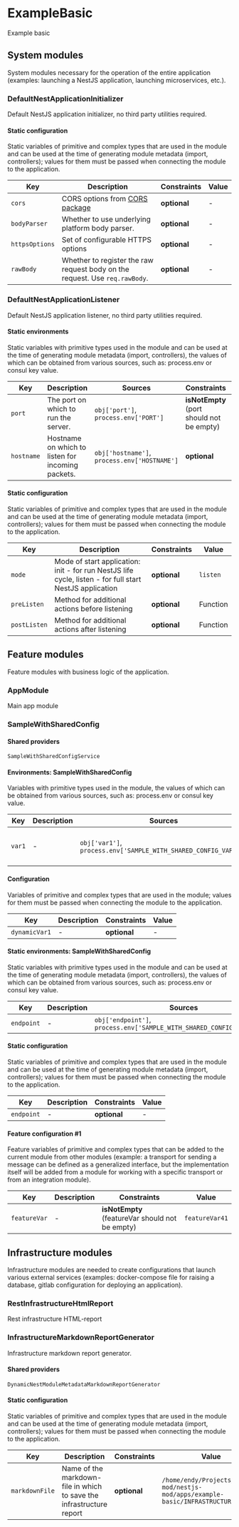 # ExampleBasic

Example basic
## System modules
System modules necessary for the operation of the entire application (examples: launching a NestJS application, launching microservices, etc.).

### DefaultNestApplicationInitializer
Default NestJS application initializer, no third party utilities required.

#### Static configuration
Static variables of primitive and complex types that are used in the module and can be used at the time of generating module metadata (import, controllers); values for them must be passed when connecting the module to the application.

| Key    | Description | Constraints | Value |
| ------ | ----------- | ----------- | ----- |
|`cors`|CORS options from [CORS package](https://github.com/expressjs/cors#configuration-options)|**optional**|-|
|`bodyParser`|Whether to use underlying platform body parser.|**optional**|-|
|`httpsOptions`|Set of configurable HTTPS options|**optional**|-|
|`rawBody`|Whether to register the raw request body on the request. Use `req.rawBody`.|**optional**|-|


### DefaultNestApplicationListener
Default NestJS application listener, no third party utilities required.

#### Static environments
Static variables with primitive types used in the module and can be used at the time of generating module metadata (import, controllers), the values of which can be obtained from various sources, such as: process.env or consul key value.

| Key    | Description | Sources | Constraints | Value |
| ------ | ----------- | ------ | ----------- | ----- |
|`port`|The port on which to run the server.|`obj['port']`, `process.env['PORT']`|**isNotEmpty** (port should not be empty)|```3000```|
|`hostname`|Hostname on which to listen for incoming packets.|`obj['hostname']`, `process.env['HOSTNAME']`|**optional**|-|

#### Static configuration
Static variables of primitive and complex types that are used in the module and can be used at the time of generating module metadata (import, controllers); values for them must be passed when connecting the module to the application.

| Key    | Description | Constraints | Value |
| ------ | ----------- | ----------- | ----- |
|`mode`|Mode of start application: init - for run NestJS life cycle, listen -  for full start NestJS application|**optional**|```listen```|
|`preListen`|Method for additional actions before listening|**optional**|Function|
|`postListen`|Method for additional actions after listening|**optional**|Function|

## Feature modules
Feature modules with business logic of the application.

### AppModule
Main app module

### SampleWithSharedConfig
#### Shared providers
`SampleWithSharedConfigService`

#### Environments: SampleWithSharedConfig
Variables with primitive types used in the module, the values of which can be obtained from various sources, such as: process.env or consul key value.

| Key    | Description | Sources | Constraints | Value |
| ------ | ----------- | ------ | ----------- | ----- |
|`var1`|-|`obj['var1']`, `process.env['SAMPLE_WITH_SHARED_CONFIG_VAR_1']`|**isNotEmpty** (var1 should not be empty)|```var1value```|

#### Configuration
Variables of primitive and complex types that are used in the module; values for them must be passed when connecting the module to the application.

| Key    | Description | Constraints | Value |
| ------ | ----------- | ----------- | ----- |
|`dynamicVar1`|-|**optional**|-|

#### Static environments: SampleWithSharedConfig
Static variables with primitive types used in the module and can be used at the time of generating module metadata (import, controllers), the values of which can be obtained from various sources, such as: process.env or consul key value.

| Key    | Description | Sources | Constraints | Value |
| ------ | ----------- | ------ | ----------- | ----- |
|`endpoint`|-|`obj['endpoint']`, `process.env['SAMPLE_WITH_SHARED_CONFIG_ENDPOINT']`|**optional**|-|

#### Static configuration
Static variables of primitive and complex types that are used in the module and can be used at the time of generating module metadata (import, controllers); values for them must be passed when connecting the module to the application.

| Key    | Description | Constraints | Value |
| ------ | ----------- | ----------- | ----- |
|`endpoint`|-|**optional**|-|

#### Feature configuration #1
Feature variables of primitive and complex types that can be added to the current module from other modules (example: a transport for sending a message can be defined as a generalized interface, but the implementation itself will be added from a module for working with a specific transport or from an integration module).

| Key    | Description | Constraints | Value |
| ------ | ----------- | ----------- | ----- |
|`featureVar`|-|**isNotEmpty** (featureVar should not be empty)|```featureVar41```|

## Infrastructure modules
Infrastructure modules are needed to create configurations that launch various external services (examples: docker-compose file for raising a database, gitlab configuration for deploying an application).


### RestInfrastructureHtmlReport
Rest infrastructure HTML-report

### InfrastructureMarkdownReportGenerator
Infrastructure markdown report generator.

#### Shared providers
`DynamicNestModuleMetadataMarkdownReportGenerator`

#### Static configuration
Static variables of primitive and complex types that are used in the module and can be used at the time of generating module metadata (import, controllers); values for them must be passed when connecting the module to the application.

| Key    | Description | Constraints | Value |
| ------ | ----------- | ----------- | ----- |
|`markdownFile`|Name of the markdown-file in which to save the infrastructure report|**optional**|```/home/endy/Projects/nestjs-mod/nestjs-mod/apps/example-basic/INFRASTRUCTURE.MD```|
